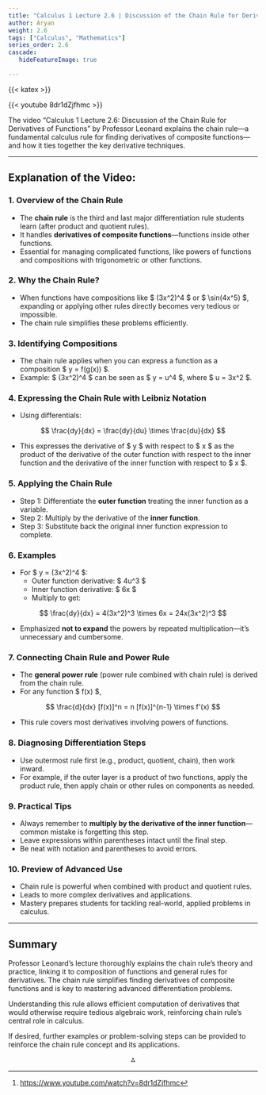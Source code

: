 ```yaml
---
title: "Calculus 1 Lecture 2.6 | Discussion of the Chain Rule for Derivatives of Functions"
author: Aryan
weight: 2.6
tags: ["Calculus", "Mathematics"]
series_order: 2.6
cascade:
   hideFeatureImage: true

---
```


{{< katex >}}

{{< youtube 8dr1dZjfhmc >}}


The video “Calculus 1 Lecture 2.6: Discussion of the Chain Rule for Derivatives of Functions” by Professor Leonard explains the chain rule—a fundamental calculus rule for finding derivatives of composite functions—and how it ties together the key derivative techniques.

***

## Explanation of the Video:

### 1. Overview of the Chain Rule

- The **chain rule** is the third and last major differentiation rule students learn (after product and quotient rules).
- It handles **derivatives of composite functions**—functions inside other functions.
- Essential for managing complicated functions, like powers of functions and compositions with trigonometric or other functions.


### 2. Why the Chain Rule?

- When functions have compositions like \$ (3x^2)^4 \$ or \$ \sin(4x^5) \$, expanding or applying other rules directly becomes very tedious or impossible.
- The chain rule simplifies these problems efficiently.


### 3. Identifying Compositions

- The chain rule applies when you can express a function as a composition \$ y = f(g(x)) \$.
- Example: \$ (3x^2)^4 \$ can be seen as \$ y = u^4 \$, where \$ u = 3x^2 \$.


### 4. Expressing the Chain Rule with Leibniz Notation

- Using differentials:

$$
\frac{dy}{dx} = \frac{dy}{du} \times \frac{du}{dx}
$$
- This expresses the derivative of \$ y \$ with respect to \$ x \$ as the product of the derivative of the outer function with respect to the inner function and the derivative of the inner function with respect to \$ x \$.


### 5. Applying the Chain Rule

- Step 1: Differentiate the **outer function** treating the inner function as a variable.
- Step 2: Multiply by the derivative of the **inner function**.
- Step 3: Substitute back the original inner function expression to complete.


### 6. Examples

- For \$ y = (3x^2)^4 \$:
    - Outer function derivative: \$ 4u^3 \$
    - Inner function derivative: \$ 6x \$
    - Multiply to get:

$$
\frac{dy}{dx} = 4(3x^2)^3 \times 6x = 24x(3x^2)^3
$$
- Emphasized **not to expand** the powers by repeated multiplication—it’s unnecessary and cumbersome.


### 7. Connecting Chain Rule and Power Rule

- The **general power rule** (power rule combined with chain rule) is derived from the chain rule.
- For any function \$ f(x) \$,

$$
\frac{d}{dx} [f(x)]^n = n [f(x)]^{n-1} \times f'(x)
$$
- This rule covers most derivatives involving powers of functions.


### 8. Diagnosing Differentiation Steps

- Use outermost rule first (e.g., product, quotient, chain), then work inward.
- For example, if the outer layer is a product of two functions, apply the product rule, then apply chain or other rules on components as needed.


### 9. Practical Tips

- Always remember to **multiply by the derivative of the inner function**—common mistake is forgetting this step.
- Leave expressions within parentheses intact until the final step.
- Be neat with notation and parentheses to avoid errors.


### 10. Preview of Advanced Use

- Chain rule is powerful when combined with product and quotient rules.
- Leads to more complex derivatives and applications.
- Mastery prepares students for tackling real-world, applied problems in calculus.

***

## Summary

Professor Leonard’s lecture thoroughly explains the chain rule’s theory and practice, linking it to composition of functions and general rules for derivatives. The chain rule simplifies finding derivatives of composite functions and is key to mastering advanced differentiation problems.

Understanding this rule allows efficient computation of derivatives that would otherwise require tedious algebraic work, reinforcing chain rule’s central role in calculus.

If desired, further examples or problem-solving steps can be provided to reinforce the chain rule concept and its applications.
<span style="display:none">[^1]</span>

<div style="text-align: center">⁂</div>

[^1]: https://www.youtube.com/watch?v=8dr1dZjfhmc

